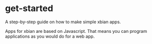 # get-started
A step-by-step guide on how to make simple xbian apps.

Apps for xbian are based on Javascript. That means you can program applications as you would do for a web app.

